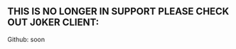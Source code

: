THIS IS NO LONGER IN SUPPORT PLEASE CHECK OUT J0KER CLIENT:
-------------------------------------------------------------
Github: soon
